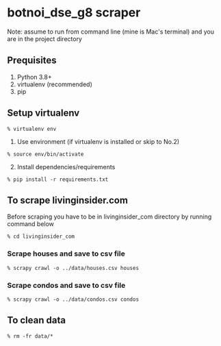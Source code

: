 # botnoi_dse_g8 scraper

Note: assume to run from command line (mine is Mac's terminal) and you are in the project directory

## Prequisites

1. Python 3.8+
2. virtualenv (recommended)
3. pip

## Setup virtualenv

```
% virtualenv env
```

1. Use environment (if virtualenv is installed or skip to No.2)

```
% source env/bin/activate
```

2. Install dependencies/requirements

```
% pip install -r requirements.txt
```

## To scrape livinginsider.com

Before scraping you have to be in livinginsider_com directory by running command below

```
% cd livinginsider_com
```

### Scrape houses and save to csv file

```
% scrapy crawl -o ../data/houses.csv houses
```

### Scrape condos and save to csv file

```
% scrapy crawl -o ../data/condos.csv condos
```

## To clean data

```
% rm -fr data/*
```

